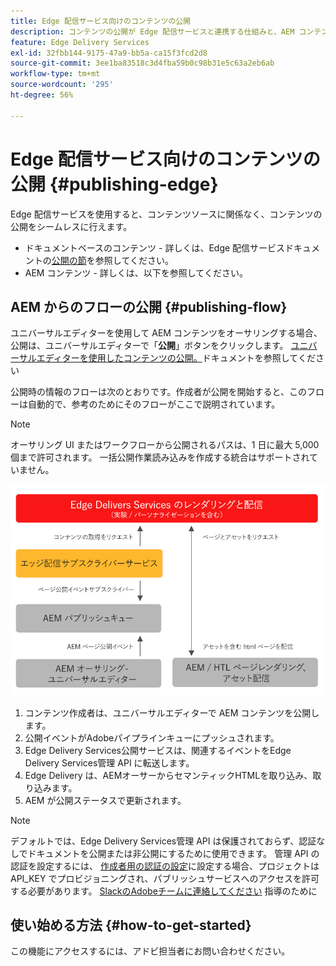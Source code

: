 ```yaml
---
title: Edge 配信サービス向けのコンテンツの公開
description: コンテンツの公開が Edge 配信サービスと連携する仕組みと、AEM コンテンツを Edge 配信サービスと共に公開する方法について説明します。
feature: Edge Delivery Services
exl-id: 32fbb144-9175-47a9-bb5a-ca15f3fcd2d8
source-git-commit: 3ee1ba83518c3d4fba59b0c98b31e5c63a2eb6ab
workflow-type: tm+mt
source-wordcount: '295'
ht-degree: 56%

---
```



# Edge 配信サービス向けのコンテンツの公開 {#publishing-edge}

Edge 配信サービスを使用すると、コンテンツソースに関係なく、コンテンツの公開をシームレスに行えます。

* ドキュメントベースのコンテンツ - 詳しくは、Edge 配信サービスドキュメントの[公開の節](/help/edge/docs/authoring.md)を参照してください。
* AEM コンテンツ - 詳しくは、以下を参照してください。

## AEM からのフローの公開 {#publishing-flow}

ユニバーサルエディターを使用して AEM コンテンツをオーサリングする場合、公開は、ユニバーサルエディターで「**公開**」ボタンをクリックします。 [ユニバーサルエディターを使用したコンテンツの公開。](/help/sites-cloud/authoring/universal-editor/publishing.md)ドキュメントを参照してください

公開時の情報のフローは次のとおりです。作成者が公開を開始すると、このフローは自動的で、参考のためにそのフローがここで説明されています。

>[!NOTE]
>
>オーサリング UI またはワークフローから公開されるパスは、1 日に最大 5,000 個まで許可されます。 一括公開作業読み込みを作成する統合はサポートされていません。

![AEM から Edge 配信サービスに公開する際の情報のフロー](assets/publishing-flow.png)

1. コンテンツ作成者は、ユニバーサルエディターで AEM コンテンツを公開します。
1. 公開イベントがAdobeパイプラインキューにプッシュされます。
1. Edge Delivery Services公開サービスは、関連するイベントをEdge Delivery Services管理 API に転送します。
1. Edge Delivery は、AEMオーサーからセマンティックHTMLを取り込み、取り込みます。
1. AEM が公開ステータスで更新されます。

>[!NOTE]
>
>デフォルトでは、Edge Delivery Services管理 API は保護されておらず、認証なしでドキュメントを公開または非公開にするために使用できます。 管理 API の認証を設定するには、 [作成者用の認証の設定](https://www.aem.live/docs/authentication-setup-authoring)に設定する場合、プロジェクトは API_KEY でプロビジョニングされ、パブリッシュサービスへのアクセスを許可する必要があります。 [SlackのAdobeチームに連絡してください](/help/edge/docs/slack.md) 指導のために

## 使い始める方法 {#how-to-get-started}

この機能にアクセスするには、アドビ担当者にお問い合わせください。
